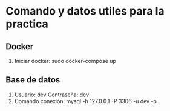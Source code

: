 # Comando y datos utiles para la practica
## Docker
1. Iniciar docker: sudo docker-compose up
## Base de datos
1. Usuario: dev Contraseña: dev
2. Comando conexión: mysql -h 127.0.0.1 -P 3306 -u dev -p 